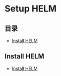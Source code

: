 # Setup HELM

## 目录
- [Install HELM](#install-helm)


## Install HELM

- [Install HELM](./script/01-helm-install.sh)